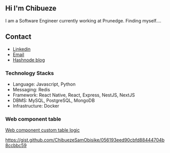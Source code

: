 ## Hi I'm Chibueze
I am a Software Engineer currently working at Prunedge.
Finding myself....

## Contact
- [Linkedin](https://www.linkedin.com/in/chibueze-sam-obisike-635a63167/)
- [Email](mailto:samobisike@gmail.com) 
- [Hashnode blog](https://chibueze.hashnode.dev/)


### Technology Stacks
- Language: Javascript, Python
- Messaging: Redis
- Framework: React Native, React, Express, NestJS, NextJS
- DBMS: MySQL, PostgreSQL, MongoDB
- Infrastructure: Docker


### Web component table

[Web component custom table logic](https://gist.github.com/ChibuezeSamObisike/056193eed90cbfd88444704b8ccbbc59.js")

https://gist.github.com/ChibuezeSamObisike/056193eed90cbfd88444704b8ccbbc59
